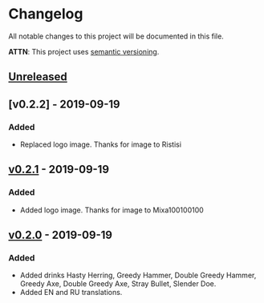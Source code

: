 # Changelog
All notable changes to this project will be documented in this file.

**ATTN**: This project uses [semantic versioning](http://semver.org/).

## [Unreleased]

## [v0.2.2] - 2019-09-19
### Added
- Replaced logo image. Thanks for image to Ristisi

## [v0.2.1] - 2019-09-19
### Added
- Added logo image. Thanks for image to Mixa100100100

## [v0.2.0] - 2019-09-19
### Added
- Added drinks Hasty Herring, Greedy Hammer, Double Greedy Hammer, Greedy Axe, Double Greedy Axe, Stray Bullet, 
Slender Doe. 
- Added EN and RU translations.

[Unreleased]: https://github.com/gorcon/rcon-cli/compare/v0.2.2...HEAD
[v0.2.1]: https://github.com/gorcon/rcon-cli/compare/v0.2.1...v0.2.2
[v0.2.1]: https://github.com/gorcon/rcon-cli/compare/v0.2.0...v0.2.1
[v0.2.0]: https://github.com/gorcon/rcon-cli/compare/v0.1.0...v0.2.0